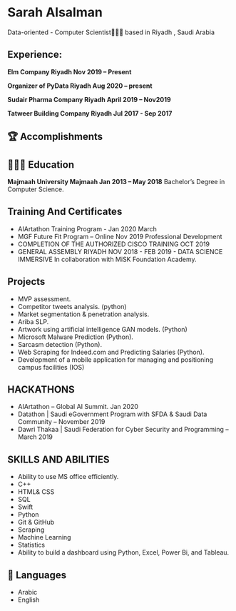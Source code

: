 # Sarah Alsalman

Data-oriented - Computer Scientist👩🏼‍💻 based in Riyadh , Saudi Arabia



## Experience:


**Elm Company Riyadh Nov 2019 – Present**

**Organizer of PyData Riyadh Aug 2020 –  present**

**Sudair Pharma Company Riyadh April 2019 – Nov2019**

**Tatweer Building Company Riyadh Jul 2017 - Sep 2017**


## 🏆 Accomplishments


## 👩🏼‍🎓 Education

**Majmaah University Majmaah Jan 2013 – May 2018**
Bachelor’s Degree in Computer Science.

## Training And Certificates
- AIArtathon Training Program - Jan 2020 March
- MGF Future Fit Program – Online Nov 2019
Professional Development 
- COMPLETION OF THE AUTHORIZED CISCO TRAINING OCT 2019 
- GENERAL ASSEMBLY RIYADH NOV 2018 - FEB 2019 - DATA SCIENCE IMMERSIVE 
In collaboration with MiSK Foundation Academy.

## Projects
- MVP assessment.
- Competitor tweets analysis. (python)
- Market segmentation & penetration analysis.
- Ariba SLP.
- Artwork using artificial intelligence GAN models. (Python)
- Microsoft Malware Prediction (Python).
- Sarcasm detection (Python).
- Web Scraping for Indeed.com and Predicting Salaries (Python).
- Development of a mobile application for managing and positioning 
campus facilities (IOS)

## HACKATHONS 
- AIArtathon – Global AI Summit. Jan 2020
- Datathon | Saudi eGovernment Program with SFDA & Saudi Data 
Community – November 2019
- Dawri Thakaa | Saudi Federation for Cyber Security and Programming –
March 2019

## SKILLS AND ABILITIES
- Ability to use MS office 
efficiently. 
- C++
- HTML& CSS
- SQL
- Swift
- Python
- Git & GitHub
- Scraping
- Machine Learning
- Statistics
- Ability to build a dashboard using Python, Excel, Power Bi, and Tableau.


## 💬 Languages

- Arabic 
- English


